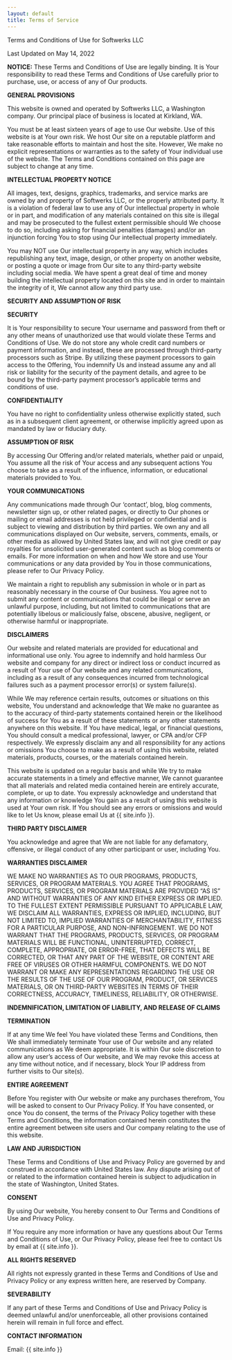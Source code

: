 ```yaml
---
layout: default
title: Terms of Service
---
```


Terms and Conditions of Use for Softwerks LLC

Last Updated on May 14, 2022

**NOTICE:** These Terms and Conditions of Use are legally binding. It is Your responsibility to read these Terms and Conditions of Use carefully prior to purchase, use, or access of any of Our products.

**GENERAL PROVISIONS**

This website is owned and operated by Softwerks LLC, a Washington company. Our principal place of business is located at Kirkland, WA.

You must be at least sixteen years of age to use Our website. Use of this website is at Your own risk. We host Our site on a reputable platform and take reasonable efforts to maintain and host the site. However, We make no explicit representations or warranties as to the safety of Your individual use of the website. The Terms and Conditions contained on this page are subject to change at any time.

**INTELLECTUAL PROPERTY NOTICE**

All images, text, designs, graphics, trademarks, and service marks are owned by and property of Softwerks LLC, or the properly attributed party. It is a violation of federal law to use any of Our intellectual property in whole or in part, and modification of any materials contained on this site is illegal and may be prosecuted to the fullest extent permissible should We choose to do so, including asking for financial penalties (damages) and/or an injunction forcing You to stop using Our intellectual property immediately.

You may NOT use Our intellectual property in any way, which includes republishing any text, image, design, or other property on another website, or posting a quote or image from Our site to any third-party website including social media. We have spent a great deal of time and money building the intellectual property located on this site and in order to maintain the integrity of it, We cannot allow any third party use.

**SECURITY AND ASSUMPTION OF RISK**

**SECURITY**

It is Your responsibility to secure Your username and password from theft or any other means of unauthorized use that would violate these Terms and Conditions of Use. We do not store any whole credit card numbers or payment information, and instead, these are processed through third-party processors such as Stripe. By utilizing these payment processors to gain access to the Offering, You indemnify Us and instead assume any and all risk or liability for the security of the payment details, and agree to be bound by the third-party payment processor’s applicable terms and conditions of use.

**CONFIDENTIALITY**

You have no right to confidentiality unless otherwise explicitly stated, such as in a subsequent client agreement, or otherwise implicitly agreed upon as mandated by law or fiduciary duty.

**ASSUMPTION OF RISK**

By accessing Our Offering and/or related materials, whether paid or unpaid, You assume all the risk of Your access and any subsequent actions You choose to take as a result of the influence, information, or educational materials provided to You.

**YOUR COMMUNICATIONS**

Any communications made through Our ‘contact’, blog, blog comments, newsletter sign up, or other related pages, or directly to Our phones or mailing or email addresses is not held privileged or confidential and is subject to viewing and distribution by third parties. We own any and all communications displayed on Our website, servers, comments, emails, or other media as allowed by United States law, and will not give credit or pay royalties for unsolicited user-generated content such as blog comments or emails. For more information on when and how We store and use Your communications or any data provided by You in those communications, please refer to Our Privacy Policy.

We maintain a right to republish any submission in whole or in part as reasonably necessary in the course of Our business. You agree not to submit any content or communications that could be illegal or serve an unlawful purpose, including, but not limited to communications that are potentially libelous or maliciously false, obscene, abusive, negligent, or otherwise harmful or inappropriate.

**DISCLAIMERS**

Our website and related materials are provided for educational and informational use only. You agree to indemnify and hold harmless Our website and company for any direct or indirect loss or conduct incurred as a result of Your use of Our website and any related communications, including as a result of any consequences incurred from technological failures such as a payment processor error(s) or system failure(s).

While We may reference certain results, outcomes or situations on this website, You understand and acknowledge that We make no guarantee as to the accuracy of third-party statements contained herein or the likelihood of success for You as a result of these statements or any other statements anywhere on this website. If You have medical, legal, or financial questions, You should consult a medical professional, lawyer, or CPA and/or CFP respectively. We expressly disclaim any and all responsibility for any actions or omissions You choose to make as a result of using this website, related materials, products, courses, or the materials contained herein.

This website is updated on a regular basis and while We try to make accurate statements in a timely and effective manner, We cannot guarantee that all materials and related media contained herein are entirely accurate, complete, or up to date. You expressly acknowledge and understand that any information or knowledge You gain as a result of using this website is used at Your own risk. If You should see any errors or omissions and would like to let Us know, please email Us at {{ site.info }}.

**THIRD PARTY DISCLAIMER**

You acknowledge and agree that We are not liable for any defamatory, offensive, or illegal conduct of any other participant or user, including You.

**WARRANTIES DISCLAIMER**

WE MAKE NO WARRANTIES AS TO OUR PROGRAMS, PRODUCTS, SERVICES, OR PROGRAM MATERIALS. YOU AGREE THAT PROGRAMS, PRODUCTS, SERVICES, OR PROGRAM MATERIALS ARE PROVIDED “AS IS” AND WITHOUT WARRANTIES OF ANY KIND EITHER EXPRESS OR IMPLIED. TO THE FULLEST EXTENT PERMISSIBLE PURSUANT TO APPLICABLE LAW, WE DISCLAIM ALL WARRANTIES, EXPRESS OR IMPLIED, INCLUDING, BUT NOT LIMITED TO, IMPLIED WARRANTIES OF MERCHANTABILITY, FITNESS FOR A PARTICULAR PURPOSE, AND NON-INFRINGEMENT. WE DO NOT WARRANT THAT THE PROGRAMS, PRODUCTS, SERVICES, OR PROGRAM MATERIALS WILL BE FUNCTIONAL, UNINTERRUPTED, CORRECT, COMPLETE, APPROPRIATE, OR ERROR-FREE, THAT DEFECTS WILL BE CORRECTED, OR THAT ANY PART OF THE WEBSITE, OR CONTENT ARE FREE OF VIRUSES OR OTHER HARMFUL COMPONENTS. WE DO NOT WARRANT OR MAKE ANY REPRESENTATIONS REGARDING THE USE OR THE RESULTS OF THE USE OF OUR PROGRAM, PRODUCT, OR SERVICES MATERIALS, OR ON THIRD-PARTY WEBSITES IN TERMS OF THEIR CORRECTNESS, ACCURACY, TIMELINESS, RELIABILITY, OR OTHERWISE.

**INDEMNIFICATION, LIMITATION OF LIABILITY, AND RELEASE OF CLAIMS**

**TERMINATION**

If at any time We feel You have violated these Terms and Conditions, then We shall immediately terminate Your use of Our website and any related communications as We deem appropriate. It is within Our sole discretion to allow any user’s access of Our website, and We may revoke this access at any time without notice, and if necessary, block Your IP address from further visits to Our site(s).

**ENTIRE AGREEMENT**

Before You register with Our website or make any purchases therefrom, You will be asked to consent to Our Privacy Policy. If You have consented, or once You do consent, the terms of the Privacy Policy together with these Terms and Conditions, the information contained herein constitutes the entire agreement between site users and Our company relating to the use of this website.

**LAW AND JURISDICTION**

These Terms and Conditions of Use and Privacy Policy are governed by and construed in accordance with United States law. Any dispute arising out of or related to the information contained herein is subject to adjudication in the state of Washington, United States.

**CONSENT**

By using Our website, You hereby consent to Our Terms and Conditions of Use and Privacy Policy.

If You require any more information or have any questions about Our Terms and Conditions of Use, or Our Privacy Policy, please feel free to contact Us by email at {{ site.info }}.

**ALL RIGHTS RESERVED**

All rights not expressly granted in these Terms and Conditions of Use and Privacy Policy or any express written here, are reserved by Company.

**SEVERABILITY**

If any part of these Terms and Conditions of Use and Privacy Policy is deemed unlawful and/or unenforceable, all other provisions contained herein will remain in full force and effect.

**CONTACT INFORMATION**

Email: {{ site.info }}
